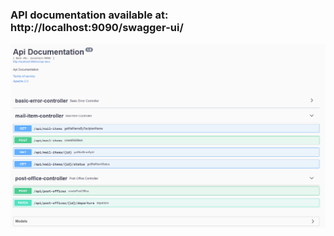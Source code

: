 ### API documentation available at: http://localhost:9090/swagger-ui/
![img.png](attachments/swagger-ui.png)



